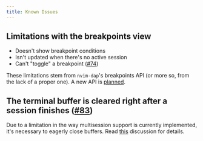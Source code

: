 ```yaml
---
title: Known Issues
---
```


## Limitations with the breakpoints view

- Doesn't show breakpoint conditions
- Isn't updated when there's no active session
- Can't "toggle" a breakpoint ([#74](https://github.com/igorlfs/nvim-dap-view/issues/74))

These limitations stem from `nvim-dap`'s breakpoints API (or more so, from the lack of a proper one). A new API is [planned](https://github.com/mfussenegger/nvim-dap/issues/1388).

## The terminal buffer is cleared right after a session finishes ([#83](https://github.com/igorlfs/nvim-dap-view/issues/83))

Due to a limitation in the way multisession support is currently implemented, it's necessary to eagerly close buffers. Read [this](https://github.com/mfussenegger/nvim-dap/discussions/1523) discussion for details.
